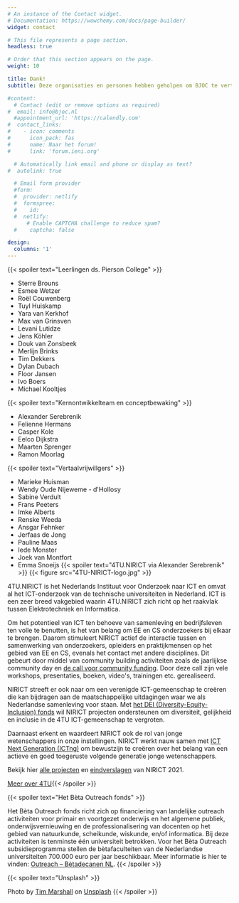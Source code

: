 ```yaml
---
# An instance of the Contact widget.
# Documentation: https://wowchemy.com/docs/page-builder/
widget: contact

# This file represents a page section.
headless: true

# Order that this section appears on the page.
weight: 10

title: Dank!
subtitle: Deze organisaties en personen hebben geholpen om BJOC te vertalen

#content:
  # Contact (edit or remove options as required)
#  email: info@bjoc.nl
  #appointment_url: 'https://calendly.com'
#  contact_links:
#    - icon: comments
#      icon_pack: fas
#      name: Naar het forum!
#      link: 'forum.ieni.org'

  # Automatically link email and phone or display as text?
#  autolink: true

  # Email form provider
  #form:
  #  provider: netlify
  #  formspree:
  #    id:
  #  netlify:
      # Enable CAPTCHA challenge to reduce spam?
  #    captcha: false

design:
  columns: '1'
---
```

{{< spoiler text="Leerlingen ds. Pierson College" >}}
* Sterre Brouns
* Esmee Wetzer
* Roël Couwenberg
* Tuyl Huiskamp
* Yara van Kerkhof
* Max van Grinsven
* Levani Lutidze
* Jens Köhler
* Douk van Zonsbeek
* Merlijn Brinks
* Tim Dekkers
* Dylan Dubach
* Floor Jansen
* Ivo Boers
* Michael Kooltjes

{{< spoiler text="Kernontwikkelteam en conceptbewaking" >}}
* Alexander Serebrenik
* Felienne Hermans
* Casper Kole
* Eelco Dijkstra
* Maarten Sprenger
* Ramon Moorlag

{{< spoiler text="Vertaalvrijwillgers" >}}
* Marieke Huisman
* Wendy Oude Nijeweme - d'Hollosy
* Sabine Verdult
* Frans Peeters
* Imke Alberts
* Renske Weeda
* Ansgar Fehnker
* Jerfaas de Jong
* Pauline Maas
* Iede Monster
* Joek van Montfort
* Emma Snoeijs
{{< spoiler text="4TU.NIRICT via Alexander Serebrenik" >}}
{{< figure src="4TU-NIRICT-logo.jpg" >}}

4TU.NIRICT is het Nederlands Instituut voor Onderzoek naar ICT en omvat al het ICT-onderzoek van de technische universiteiten in Nederland. ICT is een zeer breed vakgebied waarin 4TU.NIRICT zich richt op het raakvlak tussen Elektrotechniek en Informatica.

Om het potentieel van ICT ten behoeve van samenleving en bedrijfsleven ten volle te benutten, is het van belang om EE en CS onderzoekers bij elkaar te brengen. Daarom stimuleert NIRICT actief de interactie tussen en samenwerking van onderzoekers, opleiders en praktijkmensen op het gebied van EE en CS, evenals het contact met andere disciplines. Dit gebeurt door middel van community building activiteiten zoals de jaarlijkse community day en [de call voor community funding](https://www.4tu.nl/nirict/Calls%20for%20Funding/Community%20Funding/). Door deze call zijn vele workshops, presentaties, boeken, video's, trainingen etc. gerealiseerd.

NIRICT streeft er ook naar om een ​​verenigde ICT-gemeenschap te creëren die kan bijdragen aan de maatschappelijke uitdagingen waar we als Nederlandse samenleving voor staan. Met [het DEI (Diversity-Equity-Inclusion) fonds](https://www.4tu.nl/nirict/Calls%20for%20Funding/Diversity-Equity-Inclusion%20(DEI)%20funding/) wil NIRICT projecten ondersteunen om diversiteit, gelijkheid en inclusie in de 4TU ICT-gemeenschap te vergroten.

Daarnaast erkent en waardeert NIRICT ook de rol van jonge wetenschappers in onze instellingen. NIRICT werkt nauw samen met [ICT Next Generation (ICTng)](https://ictng.nl/) om bewustzijn te creëren over het belang van een actieve en goed toegeruste volgende generatie jonge wetenschappers.



Bekijk hier [alle projecten](https://www.4tu.nl/nirict/Projects/All_projects/) en [eindverslagen](https://www.4tu.nl/nirict/Resources/Funded%20Projects%20Reports/) van NIRICT 2021.



[Meer over 4TU](https://www.4tu.nl/nirict/){{< /spoiler >}}

{{< spoiler text="Het Bèta Outreach fonds" >}}

Het Bèta Outreach fonds richt zich op financiering van landelijke outreach activiteiten voor primair en voortgezet onderwijs en het algemene publiek, onderwijsvernieuwing en de professionalisering van docenten op het gebied van natuurkunde, scheikunde, wiskunde, en/of informatica. Bij deze activiteiten is tenminste één universiteit betrokken. Voor het Bèta Outreach subsidieprogramma stellen de bètafaculteiten van de Nederlandse universiteiten 700.000 euro per jaar beschikbaar. Meer informatie is hier te vinden: [Outreach – Bètadecanen NL](https://betadecanen.nl/outreach/).
{{< /spoiler >}}

{{< spoiler text="Unsplash" >}}

Photo by <a href="https://unsplash.com/@timmarshall?utm_source=unsplash&utm_medium=referral&utm_content=creditCopyText">Tim Marshall</a> on <a href="https://unsplash.com/s/photos/heart?utm_source=unsplash&utm_medium=referral&utm_content=creditCopyText">Unsplash</a>
{{< /spoiler >}}


 